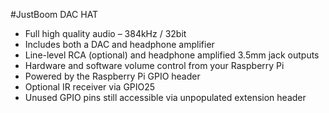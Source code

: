 <!--
---
name: JustBoom DAC HAT
class: board
type: audio
formfactor: HAT
manufacturer: JustBoom
description: The JustBoom DAC HAT is a plug and play, high resolution, digital-to-analog converter for the Raspberry Pi.
url: https://www.justboom.co/product/justboom-dac-hat/
github:
schematic:
buy: https://www.pi-supply.com/product/justboom-dac-hat/?utm_source=JustBoom+Site&utm_medium=Link&utm_campaign=JustBoom+Referrals&utm_content=DAC_HAT_Product_Link
image: 'justboom-dac-hat.png'
pincount: 40
eeprom: yes
power:
  '1':
  '2':
ground:
  '6':
  '9':
  '14':
  '20':
  '25':
  '30':
  '34':
  '39':
pin:
  '3':
    mode: i2c
  '5':
    mode: i2c
  '12':
    name: BCKL (Bit Clock)
    mode: i2s
  '22':
    name: IR Receiver
  '23':
    name: Rotary Encoder
  '24':
    name: Rotary Encoder
  '27':
    mode: i2c
  '28':
    mode: i2c
  '35':
    name: LRCK (Left/Right Clock)
    mode: i2s
  '40':
    name: DOUT
    mode: i2s
-->
#JustBoom DAC HAT
* Full high quality audio – 384kHz / 32bit
* Includes both a DAC and headphone amplifier
* Line-level RCA (optional) and headphone amplified 3.5mm jack outputs
* Hardware and software volume control from your Raspberry Pi
* Powered by the Raspberry Pi GPIO header
* Optional IR receiver via GPIO25
* Unused GPIO pins still accessible via unpopulated extension header
